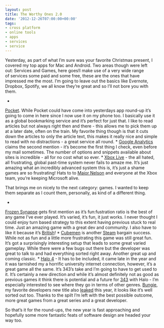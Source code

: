 ```yaml
---
layout: post
title: The Worthy Ones 2.0
date: '2012-12-26T07:00:00+00:00'
tags:
- cross platform
- online tools
- apps
- services
- service
---
```

Yesterday, as part of what I’m sure was your favorite Christmas present, I covered my top apps for Mac and Android. Two areas though were left out: Services and Games, here goes!I make use of a very wide range of services some paid and some free, these are the ones that have impressed me the most. I’m going to leave out the basics like Evernote, Dropbox, Spotify, we all know they’re great and so I’ll not bore you with them.

* 
[Pocket](http://getpocket.com/). While Pocket could have come into yesterdays app round-up it’s going to come in here since I now use it on my phone too. I basically use it as a global bookmarking service and it’s perfect for just that. I like to read articles but not always right then and there - this allows me to pick them up at a later date, often on the train. My favorite thing though is that it cuts down the articles to only the article text, this makes it really nice and simple to read with no distractions - a great service all round.
* 
[Google Analytics](http://www.google.co.uk/analytics/) claims the second mention - it’s become the first thing I check, even before my mail sometimes. The number of options and snippets available about sites is incredible - all for no cost what so ever.
* 
[Xbox Live](http://www.xbox.com/en-GB/Live) - the all hated, all frustrating, global past-time system never fails to amaze me. It’s just amazing what an incredibly advanced system this is, it’s just a shame games are so frustrating! Hats to to [Major Nelson](http://majornelson.com/) and everyone at the Xbox team, you’re keeping Microsoft alive.

That brings me on nicely to the next category: games. I wanted to keep them separate as I count them, personally, as kind of a different thing.

* 
[Frozen Synapse](http://www.frozensynapse.com/) gets first mention as it’s fun:fustration ratio is the best of any game I’ve ever played. It’s varied, it’s fun, it just works. I never thought I could enjoy turn based strategy to this extent having previous stuck to real time. Just an amazing game with a great dev and community. I also have to like it because it’s [British](http://www.mode7games.com/content/about.html)!
* 
[Cubemen](http://cubementd.com/) is another [Steam](http://store.steampowered.com/) bargain success. While not as fun and a little more frustrating this game was still great fun. It’s got a surprisingly interesting setup that leads to some great varied gameplay. While there were a few bugs out there but the developer was great to talk to and had everything sorted right away. Another great up and coming classic.
* 
[Halo 4](http://www.halowaypoint.com/en-us/) - It has to be included, it came late in the year and it was tarnished my a horrific university internet connection, however, it’s a great game all the same. It’s 343’s take and I’m going to have to get used to it. It’s certainly a new direction and while it’s almost definitely not as good as previous games it think there is potential and a future for [343](http://en.wikipedia.org/wiki/343_Industries#Games) with Halo - I’m especially interested to see where they go in terms of other genres. [Bungie](http://en.wikipedia.org/wiki/Bungie), my favorite developers new title also [leaked](http://www.bungie.net/News/content.aspx?type=topnews&cid=32235) this year, it looks like it’s well sorted out too. Thanks to the spilt I’m left with the best possible outcome, more great games from a great series and a great developer.

So that’s it for the round-ups, the new year is fast approaching and hopefully some more fantastic feats of software design are headed your way too.
